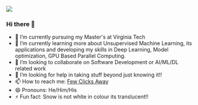 ![](yogesh.gif)

### Hi there 👋

- 🔭 I’m currently pursuing my Master's at Virginia Tech
- 🌱 I’m currently learning more about Unsupervised Machine Learning, its applications and developing my skills in Deep Learning, Model optimization, GPU Based Parallel Computing.
- 👯 I’m looking to collaborate on Software Development or AI/ML/DL related work
- 🤔 I’m looking for help in taking stuff beyond just knowing it!!
- 📫 How to reach me: [Few Clicks Away](https://www.linkedin.com/in/yogesh21deshpande/)
- 😄 Pronouns: He/Him/His
- ⚡ Fun fact: Snow is not white in colour its translucent!!

